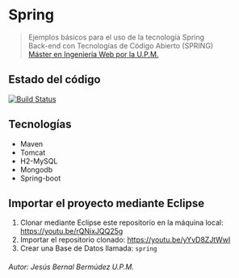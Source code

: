 # Spring
> Ejemplos básicos para el uso de la tecnología Spring  
> Back-end con Tecnologías de Código Abierto (SPRING)  
> [Máster en Ingeniería Web por la U.P.M.](http://miw.etsisi.upm.es)

## Estado del código
[![Build Status](https://travis-ci.org/miw-upm/BETCA-spring.svg?branch=develop)](https://travis-ci.org/miw-upm/BETCA-spring)


## Tecnologías
* Maven
* Tomcat
* H2-MySQL
* Mongodb
* Spring-boot

## Importar el proyecto mediante Eclipse
1. Clonar mediante Eclipse este repositorio en la máquina local: https://youtu.be/rQNixJQQ25g
1. Importar el repositorio clonado: https://youtu.be/yYvD8ZJtWwI
1. Crear una Base de Datos llamada: `spring`

###### Autor: Jesús Bernal Bermúdez U.P.M.